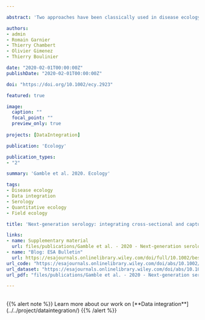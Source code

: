 ```yaml
---

abstract: 'Two approaches have been classically used in disease ecology to estimate epidemiological parameters from field studies: cross-sectional sampling from unmarked individuals and longitudinal capture-recapture setups, which generally involve more limited numbers of marked individuals due to cost and logistical constraints. Although the benefits of longitudinal setups are increasingly acknowledged in the disease ecology community, cross-sectional data remain largely overrepresented in the literature, probably because of the inherent costs of longitudinal surveys. In this context, we used simulated data to compare the performances of cross-sectional and longitudinal designs to estimate the force of infection (i.e., the rate at which susceptible individuals become infected). Then, inspired from recent method developments in quantitative ecology, we explore the benefits of integrating both cross-sectional (seroprevalences) and longitudinal (individuals histories) data sets. In doing so, we investigate the effects of host species life history, antibody persistence, and degree of a priori knowledge and uncertainty on demographic and epidemiological parameters, as those are expected to affect in different ways the level of inference possible from the data. Our results highlight how those elements are important to consider in determining optimal sampling designs. In the case of long-lived species exposed to infectious agents resulting in persistent antibody responses, integrated designs are especially valuable as they benefit from the performances of longitudinal designs even with relatively small longitudinal sample sizes. As an illustration, we apply this approach to a combination of empirical and simulated data inspired from a case of bats exposed to a rabies virus. Overall, this work highlights that serology field studies could greatly benefit from the opportunity of integrating cross-sectional and longitudinal designs.'

authors: 
- admin
- Romain Garnier
- Thierry Chambert
- Olivier Gimenez
- Thierry Boulinier

date: "2020-02-01T00:00:00Z"
publishDate: "2020-02-01T00:00:00Z"

doi: "https://doi.org/10.1002/ecy.2923"

featured: true

image:
  caption: ""
  focal_point: ""
  preview_only: true
  
projects: [DataIntegration]

publication: 'Ecology'

publication_types:
- "2"

summary: 'Gamble et al. 2020. Ecology'

tags:
- Disease ecology
- Data integration
- Serology 
- Quantitative ecology
- Field ecology

title: 'Next-generation serology: integrating cross-sectional and capture-recapture approaches to infer disease dynamics'

links:
- name: Supplementary material
  url: files/publications/Gamble et al. - 2020 - Next-generation serology integrating - SI.pdf
- name: "Blog: ESA Bulletin"
  url: https://esajournals.onlinelibrary.wiley.com/doi/full/10.1002/bes2.1670
url_code: "https://esajournals.onlinelibrary.wiley.com/doi/abs/10.1002/ecy.2923"
url_dataset: "https://esajournals.onlinelibrary.wiley.com/doi/abs/10.1002/ecy.2923"
url_pdf: "files/publications/Gamble et al. - 2020 - Next-generation serology integrating.pdf"

---
```


<!--Gamble A., Garnier R., Chambert T., Gimenez O. and Boulinier T. (2019). Next generation serology: integrating cross-sectional and capture-recapture approaches to infer disease dynamics. *Ecology* 101, e02923.--

**Citation metrics**

<!-- For the Altmetric badge -->
<script type='text/javascript' src='https://d1bxh8uas1mnw7.cloudfront.net/assets/embed.js'></script>

<!-- Table with badges -->
<div class="row">
  <div class="col-12 col-lg-8">
    <div class="row">
      <div class="col-md-8">
      <!-- Dimensions badge -->
      <span class="__dimensions_badge_embed__" data-doi="10.1002/ecy.2923" data-hide-zero-citations="true" data-legend="hover-right" data-style="small_circle"></span><script async src="https://badge.dimensions.ai/badge.js" charset="utf-8"></script>
       </div>
       <div class="col-md-4">
       <!-- Altmetric badge -->
       <div data-badge-popover="right" data-badge-type="donut" data-doi="10.1002/ecy.2923" data-hide-less-than="10" class="altmetric-embed"></div>
       </div>
    </div>
  </div>
</div>

<br>
{{% alert note %}}
Learn more about our work on [**Data integration**](../../project/dataintegration/)
{{% /alert %}}